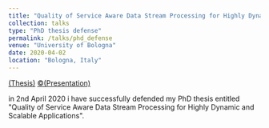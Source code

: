 ```yaml
---
title: "Quality of Service Aware Data Stream Processing for Highly Dynamic and Scalable Applications"
collection: talks
type: "PhD thesis defense"
permalink: /talks/phd_defense
venue: "University of Bologna"
date: 2020-04-02
location: "Bologna, Italy"
---
```


[(Thesis)](http://amsdottorato.unibo.it/9402/1/PhD-Thesis-ALJAWARNEH.pdf) [©(Presentation)](https://isamaljawarneh.github.io/files/PhD_thesis_presentation_ALJAWARNEH_2020.pdf)

in 2nd April 2020 i have successfully defended my PhD thesis entitled "Quality of Service Aware Data Stream Processing for Highly Dynamic and Scalable Applications". 
